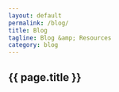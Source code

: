 ```yaml
---
layout: default
permalink: /blog/
title: Blog
tagline: Blog &amp; Resources
category: blog
---
```


<section class="pages">
	<h1><span>{{ page.title }}</span></h1>

</section>